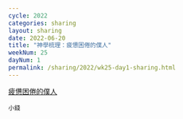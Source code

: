 ```yaml
---
cycle: 2022
categories: sharing
layout: sharing
date: 2022-06-20
title: "神學梳理：疲憊困倦的僕人"
weekNum: 25
dayNum: 1
permalink: /sharing/2022/wk25-day1-sharing.html
---
```


[疲憊困倦的僕人](https://eccseattle.github.io/media/sharing/2022/wk025/2022-06-20-bin.m4a)

`小錢`
